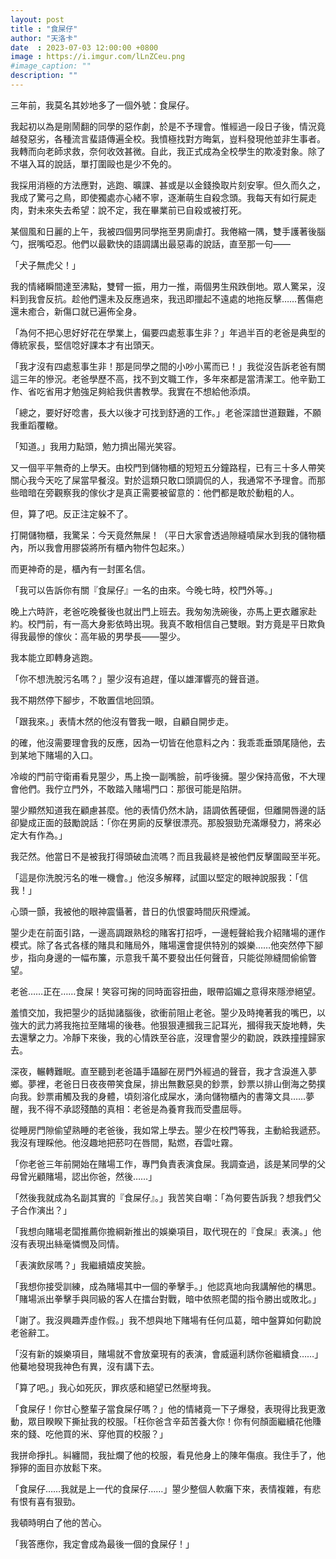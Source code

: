 ```yaml
---
layout: post
title : "食屎仔"
author: "天洛卡"
date  : 2023-07-03 12:00:00 +0800
image : https://i.imgur.com/lLnZCeu.png
#image_caption: ""
description: ""
---
```


三年前，我莫名其妙地多了一個外號：食屎仔。

我起初以為是剛鬧翻的同學的惡作劇，於是不予理會。惟經過一段日子後，情況竟越發惡劣，各種流言蜚語傳遍全校。我憤極找對方晦氣，豈料發現他並非生事者。我轉而向老師求救，奈何收效甚微。自此，我正式成為全校學生的欺凌對象。除了不堪入耳的說話，單打圍毆也是少不免的。

<!--more-->

我採用消極的方法應對，逃跑、曠課、甚或是以金錢換取片刻安寧。但久而久之，我成了驚弓之鳥，即使獨處亦心緒不寧，逐漸萌生自殺念頭。我每天有如行屍走肉，對未來失去希望：說不定，我在畢業前已自殺或被打死。

某個風和日麗的上午，我被四個男同學拖至男廁虐打。我倦縮一隅，雙手護著後腦勺，抿嘴啞忍。他們以最歡快的語調講出最惡毒的說話，直至那一句——

「犬子無虎父！」

我的情緒瞬間達至沸點，雙臂一振，用力一推，兩個男生飛跌倒地。眾人驚呆，沒料到我會反抗。趁他們還未及反應過來，我迅即擸起不遠處的地拖反擊……舊傷疤還未癒合，新傷口就已遍佈全身。

「為何不把心思好好花在學業上，偏要四處惹事生非？」年過半百的老爸是典型的傳統家長，堅信唸好課本才有出頭天。

「我才沒有四處惹事生非！那是同學之間的小吵小罵而已！」我從沒告訴老爸有關這三年的慘況。老爸學歷不高，找不到文職工作，多年來都是當清潔工。他辛勤工作、省吃省用才勉強足夠給我供書教學。我實在不想給他添煩。

「總之，要好好唸書，長大以後才可找到舒適的工作。」老爸深諳世道艱難，不願我重蹈覆轍。

「知道。」我用力點頭，勉力擠出陽光笑容。

又一個平平無奇的上學天。由校門到儲物櫃的短短五分鐘路程，已有三十多人帶笑關心我今天吃了屎當早餐沒。對於這類只敢口頭調侃的人，我通常不予理會。而那些暗暗在旁觀察我的傢伙才是真正需要被留意的：他們都是敢於動粗的人。

但，算了吧。反正注定躲不了。

打開儲物櫃，我驚呆：今天竟然無屎！（平日大家會透過隙縫噴屎水到我的儲物櫃內，所以我會用膠袋將所有櫃內物件包起來。）

而更神奇的是，櫃內有一封匿名信。

「我可以告訴你有關『食屎仔』一名的由來。今晚七時，校門外等。」

晚上六時許，老爸吃晚餐後也就出門上班去。我匆匆洗碗後，亦馬上更衣離家赴約。校門前，有一高大身影依時出現。我真不敢相信自己雙眼。對方竟是平日欺負得我最慘的傢伙：高年級的男學長——曌少。

我本能立即轉身逃跑。

「你不想洗脫污名嗎？」曌少沒有追趕，僅以雄渾響亮的聲音道。

我不期然停下腳步，不敢置信地回頭。

「跟我來。」表情木然的他沒有瞥我一眼，自顧自開步走。

的確，他沒需要理會我的反應，因為一切皆在他意料之內：我乖乖垂頭尾隨他，去到某地下賭場的入口。

冷峻的門前守衛甫看見曌少，馬上換一副嘴臉，前呼後擁。曌少保持高傲，不大理會他們。我佇立門外，不敢踏入賭場門口：那很可能是陷阱。

曌少顯然知道我在顧慮甚麼。他的表情仍然木訥，語調依舊硬倔，但離開唇邊的話卻變成正面的鼓勵說話：「你在男廁的反擊很漂亮。那股狠勁充滿爆發力，將來必定大有作為。」

我茫然。他當日不是被我打得頭破血流嗎？而且我最終是被他們反擊圍毆至半死。

「這是你洗脫污名的唯一機會。」他沒多解釋，試圖以堅定的眼神說服我：「信我！」

心頭一顫，我被他的眼神震懾著，昔日的仇恨霎時間灰飛煙滅。

曌少走在前面引路，一邊高調跟熟稔的賭客打招呼，一邊輕聲給我介紹賭場的運作模式。除了各式各樣的賭具和賭局外，賭場還會提供特別的娛樂……他突然停下腳步，指向身邊的一幅布簾，示意我千萬不要發出任何聲音，只能從隙縫間偷偷瞥望。

老爸……正在……食屎！笑容可掬的同時面容扭曲，眼帶諂媚之意得來隱滲絕望。

羞憤交加，我把曌少的話拋諸腦後，欲衝前阻止老爸。曌少及時掩著我的嘴巴，以強大的武力將我拖拉至賭場的後巷。他狠狠連摑我三記耳光，摑得我天旋地轉，失去還擊之力。冷靜下來後，我的心情跌至谷底，沒理會曌少的勸說，跌跌撞撞歸家去。

深夜，輾轉難眠。直至聽到老爸躡手躡腳在房門外經過的聲音，我才含淚進入夢鄉。夢裡，老爸日日夜夜帶笑食屎，排出無數惡臭的鈔票，鈔票以排山倒海之勢撲向我。鈔票甫觸及我的身體，頃刻溶化成屎水，湧向儲物櫃內的書簿文具……夢醒，我不得不承認殘酷的真相：老爸是為養育我而受盡屈辱。

從睡房門隙偷望熟睡的老爸後，我如常上學去。曌少在校門等我，主動給我遞菸。我沒有理睬他。他沒趣地把菸叼在唇間，點燃，吞雲吐霧。

「你老爸三年前開始在賭場工作，專門負責表演食屎。我調查過，該是某同學的父母曾光顧賭場，認出你爸，然後……」

「然後我就成為名副其實的『食屎仔』。」我苦笑自嘲：「為何要告訴我？想我們父子合作演出？」

「我想向賭場老闆推薦你擔綱新推出的娛樂項目，取代現在的『食屎』表演。」他沒有表現出絲毫憐憫及同情。

「表演飲尿嗎？」我繼續嬉皮笑臉。

「我想你接受訓練，成為賭場其中一個的拳擊手。」他認真地向我講解他的構思。「賭場派出拳擊手與同級的客人在擂台對戰，暗中依照老闆的指令勝出或敗北。」

「謝了。我沒興趣弄虛作假。」我不想與地下賭場有任何瓜葛，暗中盤算如何勸說老爸辭工。

「沒有新的娛樂項目，賭場就不會放棄現有的表演，會威逼利誘你爸繼續食……」他驀地發現我神色有異，沒有講下去。

「算了吧。」我心如死灰，罪疚感和絕望已然壓垮我。

「食屎仔！你甘心整輩子當食屎仔嗎？」他的情緒竟一下子爆發，表現得比我更激動，眾目睽睽下撕扯我的校服。「枉你爸含辛茹苦養大你！你有何顏面繼續花他賺來的錢、吃他買的米、穿他買的校服？」

我拼命掙扎。糾纏間，我扯爛了他的校服，看見他身上的陳年傷痕。我住手了，他猙獰的面目亦放鬆下來。

「食屎仔……我就是上一代的食屎仔……」曌少整個人軟癱下來，表情複雜，有悲有恨有喜有狠勁。

我頓時明白了他的苦心。

「我答應你，我定會成為最後一個的食屎仔！」

<!--END-->